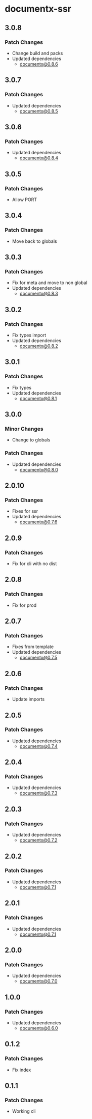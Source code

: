 # documentx-ssr

## 3.0.8

### Patch Changes

-   Change build and packs
-   Updated dependencies
    -   documentx@0.8.6

## 3.0.7

### Patch Changes

-   Updated dependencies
    -   documentx@0.8.5

## 3.0.6

### Patch Changes

-   Updated dependencies
    -   documentx@0.8.4

## 3.0.5

### Patch Changes

-   Allow PORT

## 3.0.4

### Patch Changes

-   Move back to globals

## 3.0.3

### Patch Changes

-   Fix for meta and move to non global
-   Updated dependencies
    -   documentx@0.8.3

## 3.0.2

### Patch Changes

-   Fix types import
-   Updated dependencies
    -   documentx@0.8.2

## 3.0.1

### Patch Changes

-   Fix types
-   Updated dependencies
    -   documentx@0.8.1

## 3.0.0

### Minor Changes

-   Change to globals

### Patch Changes

-   Updated dependencies
    -   documentx@0.8.0

## 2.0.10

### Patch Changes

-   Fixes for ssr
-   Updated dependencies
    -   documentx@0.7.6

## 2.0.9

### Patch Changes

-   Fix for cli with no dist

## 2.0.8

### Patch Changes

-   Fix for prod

## 2.0.7

### Patch Changes

-   Fixes from template
-   Updated dependencies
    -   documentx@0.7.5

## 2.0.6

### Patch Changes

-   Update imports

## 2.0.5

### Patch Changes

-   Updated dependencies
    -   documentx@0.7.4

## 2.0.4

### Patch Changes

-   Updated dependencies
    -   documentx@0.7.3

## 2.0.3

### Patch Changes

-   Updated dependencies
    -   documentx@0.7.2

## 2.0.2

### Patch Changes

-   Updated dependencies
    -   documentx@0.7.1

## 2.0.1

### Patch Changes

-   Updated dependencies
    -   documentx@0.7.1

## 2.0.0

### Patch Changes

-   Updated dependencies
    -   documentx@0.7.0

## 1.0.0

### Patch Changes

-   Updated dependencies
    -   documentx@0.6.0

## 0.1.2

### Patch Changes

-   Fix index

## 0.1.1

### Patch Changes

-   Working cli
